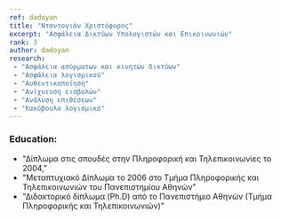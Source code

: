 ```yaml
---
ref: dadoyan
title: "Νταντογιάν Χριστόφορος"
excerpt: "Ασφάλεια Δικτύων Υπολογιστών και Επικοινωνιών"
rank: 3
author: dadoyan
research:
 - "Ασφάλεια ασύρματων και κινητών δικτύων"
 - "Ασφάλεια λογισμικού"
 - "Αυθεντικοποίηση"
 - "Ανίχνευση εισβολών"
 - "Ανάλυση επιθέσεων"
 - "Κακόβουλο λογισμικό"
---
```


### Education:
  - "Δίπλωμα  στις σπουδές στην Πληροφορική και Τηλεπικοινωνίες το 2004,"
  - "Μεταπτυχιακό Δίπλωμα το 2006 στο Τμήμα Πληροφορικής και Τηλεπικοινωνιών του Πανεπιστημίου Αθηνών"
  - "Διδακτορικό δίπλωμα (Ph.D) από το Πανεπιστήμιο Αθηνών (Τμήμα Πληροφορικής και Τηλεπικοινωνιών)"
  
